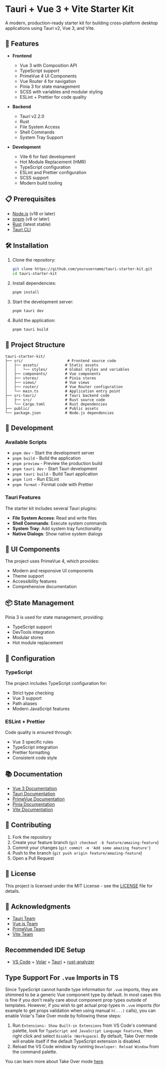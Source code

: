# Tauri + Vue 3 + Vite Starter Kit

A modern, production-ready starter kit for building cross-platform desktop applications using Tauri v2, Vue 3, and Vite.

## 🚀 Features

- **Frontend**
  - Vue 3 with Composition API
  - TypeScript support
  - PrimeVue 4 UI Components
  - Vue Router 4 for navigation
  - Pinia 3 for state management
  - SCSS with variables and modular styling
  - ESLint + Prettier for code quality

- **Backend**
  - Tauri v2.2.0
  - Rust
  - File System Access
  - Shell Commands
  - System Tray Support

- **Development**
  - Vite 6 for fast development
  - Hot Module Replacement (HMR)
  - TypeScript configuration
  - ESLint and Prettier configuration
  - SCSS support
  - Modern build tooling

## 📋 Prerequisites

- [Node.js](https://nodejs.org/) (v18 or later)
- [pnpm](https://pnpm.io/) (v8 or later)
- [Rust](https://www.rust-lang.org/) (latest stable)
- [Tauri CLI](https://tauri.app/v1/guides/getting-started/prerequisites)

## 🛠️ Installation

1. Clone the repository:
   ```bash
   git clone https://github.com/yourusername/tauri-starter-kit.git
   cd tauri-starter-kit
   ```

2. Install dependencies:
   ```bash
   pnpm install
   ```

3. Start the development server:
   ```bash
   pnpm tauri dev
   ```

4. Build the application:
   ```bash
   pnpm tauri build
   ```

## 📁 Project Structure

```
tauri-starter-kit/
├── src/                    # Frontend source code
│   ├── assets/            # Static assets
│   │   └── styles/        # Global styles and variables
│   ├── components/        # Vue components
│   ├── stores/            # Pinia stores
│   ├── views/             # Vue views
│   ├── router/            # Vue Router configuration
│   └── main.ts            # Application entry point
├── src-tauri/             # Tauri backend code
│   ├── src/               # Rust source code
│   └── Cargo.toml         # Rust dependencies
├── public/                # Public assets
└── package.json           # Node.js dependencies
```

## 🚀 Development

### Available Scripts

- `pnpm dev` - Start the development server
- `pnpm build` - Build the application
- `pnpm preview` - Preview the production build
- `pnpm tauri dev` - Start Tauri development
- `pnpm tauri build` - Build Tauri application
- `pnpm lint` - Run ESLint
- `pnpm format` - Format code with Prettier

### Tauri Features

The starter kit includes several Tauri plugins:

- **File System Access**: Read and write files
- **Shell Commands**: Execute system commands
- **System Tray**: Add system tray functionality
- **Native Dialogs**: Show native system dialogs

## 🎨 UI Components

The project uses PrimeVue 4, which provides:

- Modern and responsive UI components
- Theme support
- Accessibility features
- Comprehensive documentation

## 📦 State Management

Pinia 3 is used for state management, providing:

- TypeScript support
- DevTools integration
- Modular stores
- Hot module replacement

## 🔧 Configuration

### TypeScript

The project includes TypeScript configuration for:

- Strict type checking
- Vue 3 support
- Path aliases
- Modern JavaScript features

### ESLint + Prettier

Code quality is ensured through:

- Vue 3 specific rules
- TypeScript integration
- Prettier formatting
- Consistent code style

## 📚 Documentation

- [Vue 3 Documentation](https://v3.vuejs.org/)
- [Tauri Documentation](https://tauri.app/v1/guides/)
- [PrimeVue Documentation](https://primevue.org/documentation)
- [Pinia Documentation](https://pinia.vuejs.org/)
- [Vite Documentation](https://vitejs.dev/)

## 🤝 Contributing

1. Fork the repository
2. Create your feature branch (`git checkout -b feature/amazing-feature`)
3. Commit your changes (`git commit -m 'Add some amazing feature'`)
4. Push to the branch (`git push origin feature/amazing-feature`)
5. Open a Pull Request

## 📄 License

This project is licensed under the MIT License - see the [LICENSE](LICENSE) file for details.

## 🙏 Acknowledgments

- [Tauri Team](https://tauri.app/)
- [Vue.js Team](https://vuejs.org/)
- [PrimeVue Team](https://primevue.org/)
- [Vite Team](https://vitejs.dev/)

## Recommended IDE Setup

- [VS Code](https://code.visualstudio.com/) + [Volar](https://marketplace.visualstudio.com/items?itemName=Vue.volar) + [Tauri](https://marketplace.visualstudio.com/items?itemName=tauri-apps.tauri-vscode) + [rust-analyzer](https://marketplace.visualstudio.com/items?itemName=rust-lang.rust-analyzer)

## Type Support For `.vue` Imports in TS

Since TypeScript cannot handle type information for `.vue` imports, they are shimmed to be a generic Vue component type by default. In most cases this is fine if you don't really care about component prop types outside of templates. However, if you wish to get actual prop types in `.vue` imports (for example to get props validation when using manual `h(...)` calls), you can enable Volar's Take Over mode by following these steps:

1. Run `Extensions: Show Built-in Extensions` from VS Code's command palette, look for `TypeScript and JavaScript Language Features`, then right click and select `Disable (Workspace)`. By default, Take Over mode will enable itself if the default TypeScript extension is disabled.
2. Reload the VS Code window by running `Developer: Reload Window` from the command palette.

You can learn more about Take Over mode [here](https://github.com/johnsoncodehk/volar/discussions/471).
